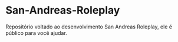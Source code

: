# San-Andreas-Roleplay
Repositório voltado ao desenvolvimento San Andreas Roleplay, ele é público para você ajudar.
